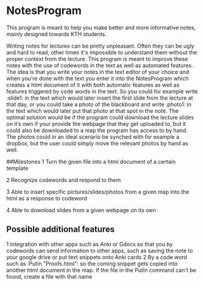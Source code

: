 # NotesProgram
This program is meant to help you make better and more informative notes, mainly designed towards KTH students.

Writing notes for lectures can be pretty unpleasant. Often they can be ugly and hard to read, other times it's impossible to understand them without the proper context from the lecture. This program is meant to improve these notes with the use of codewords in the text as well as automated features.
The idea is that you write your notes in the text editor of your choice and when you're done with the text you enter it into the NotesProgram which creates a html document of it with both automatic features as well as features triggered by code words in the text.
So you could for example write :slide1: in the text which would later insert the first slide from the lecture at that day, or you could take a photo of the blackboard and write :photo1: in the text which would later put that photo at that spot in the note. The optimal solution would be if the program could download the lecture slides on it’s own if your provide the webpage that they get uploaded to, but it could also be downloaded to a map the program has access to by hand. The photos could in an ideal scenario be synched with for example a dropbox, but the user could simply move the relevant photos by hand as well. 

##Milestones
1 Turn the given file into a html document of a certain template

2 Recognize codewords and respond to them

3  Able to  insert specific pictures/slides/photos  from a given map into the html as a response to codeword

4  Able to download slides from a given webpage on its own

## Possible additional features
1 Integration with other apps such as Anki or Gdocs so that you by codewords can send information to other apps, such as saving the note to your google drive or put text snippets onto Anki cards
2 By a code word such as :PutIn "Proofs.html": so the coming snippet gets copied into another html document in the map. If the file in the PutIn command can't be found, create a file with that name  

